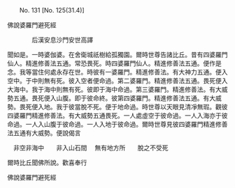 ﻿　　No. 131 [No. 125(31.4)]

佛說婆羅門避死經

　　　　后漢安息沙門安世高譯


聞如是。一時婆伽婆。在舍衛城祇樹給孤獨園。爾時世尊告諸比丘。昔有四婆羅門仙人。精進修善法五通。常恐畏死。時四婆羅門仙人。精進修善法五通。便作是念。我等當住何處永存在世。時彼有一婆羅門。精進修善法。有大神力五通。便入空中。于中則無有死。彼入空者便命過。第二婆羅門。精進修善法五通。畏死便入大海中。我于海中則無有死。彼即于海中命過。第三婆羅門。精進修善法。有大威勢五通。畏死便入山腹。即于彼命終。彼第四婆羅門。精進修善法五通。有大威勢。畏死便入地。我于彼當脫不死。便于地命過。時世尊以天眼見清凈無瑕。觀彼四婆羅門精進修善法。有大威勢五通畏死。一人處虛空于彼命過。一人入海亦于彼命過。一人入山腹于彼命過。一人入地于彼命過。爾時世尊見彼四婆羅門精進修善法五通有大威勢。便說偈言

　非空非海中　　非入山石間
　無有地方所　　脫之不受死　

爾時比丘聞佛所說。歡喜奉行

佛說婆羅門避死經
